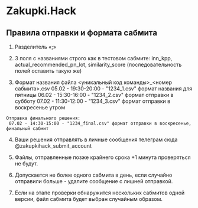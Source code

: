 # Zakupki.Hack

## Правила отправки и формата сабмита

  1. Разделитель «;»

  2. 3 поля с названиями строго как в тестовом сабмите: inn_kpp, actual_recommended_pn_lot, similarity_score (последовательность полей оставить такую же)

  3. Формат названия файла <уникальный код команды>_<номер сабмита>.csv
    05.02 - 19:30-20:00 - "1234_1.csv" формат названия для пятницы
    06.02 - 15:30-16:00 - "1234_2.csv" формат отправки в субботу
    07.02 - 11:30-12:00 - "1234_3.csv" формат отправки в воскресенье утром
    
    Отправка финального решения:
     07.02 - 14:30-15:00 - "1234_final.csv" формат отправки в воскресенье, финальный сабмит

  4. Ваши решения отправлять в личные сообщения телеграм сюда @zakupkihack_submit_account

  5. Файлы, отправленные позже крайнего срока +1 минута проверяться не будут.

  6. Допускается не более одного сабмита в день, если случайно отправили больше - удалите сообщение с лишней отправкой.

  7. Если на этапе проверки обнаружится нескольких сабмитов одной версии, файл сабмита будет выбран случайным образом.

